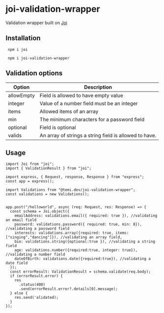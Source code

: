 # joi-validation-wrapper

Validation wrapper built on [Joi](https://www.npmjs.com/package/joi)

## Installation

```` npm i joi````

```` npm i joi-validation-wrapper````

## Validation options

| Option | Description |
| --- | --- |
| allowEmpty | Field is allowed to have empty value |
| integer | Value of a number field must be an integer  |
| items | Allowed items of an array  |
| min | The minimum characters for a password field |
| optional | Field is optional  |
| valids | An array of strings  a string field is allowed to have.  |

## Usage

````
import Joi from "joi";
import { ValidationResult } from "joi";

import express, { Request, response, Response } from "express";
const app = express();

import Validations from "@temi.dev/joi-validation-wrapper";
const validations = new Validations();


app.post("/helloworld", async (req: Request, res: Response) => {
  const schema = Joi.object({
    emailAddress: validations.email({ required: true }), //validating an email field
    password: validations.password({ required: true, min: 8}), //validating a password field
    interests: validations.array({required: true, items: ["singing","dancing"]}), //validating an array field,
    bio: validations.string({optional:true }), //validating a string field
    age: validations.number({required:true, integer: true}), //validating a number field
    dateOfBirth: validations.date({required:true}), //validating a date field
  });
  const errorResult: ValidationResult = schema.validate(req.body);
  if (errorResult.error) {
    res
      .status(400)
      .send(errorResult.error?.details[0].message);
  } else {
    res.send('alidated);
  }
});
````

